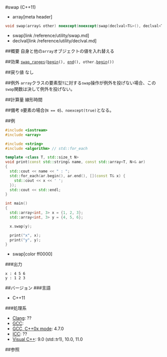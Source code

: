 #swap (C++11)
* array[meta header]

```cpp
void swap(array& other) noexcept(noexcept(swap(declval<T&>(), declval<T&>())));
```
* swap[link /reference/utility/swap.md]
* declval[link /reference/utility/declval.md]

##概要
自身と他の`array`オブジェクトの値を入れ替える


##効果
[`swap_ranges`](/reference/algorithm/swap_ranges.md)`(`[`begin`](./begin.md)`(), `[`end`](./end.md)`(), other.`[`begin`](./begin.md)`())`


##戻り値
なし


##例外
`array`クラスの要素型`T`に対する`swap`操作が例外を投げない場合、この`swap`関数は決して例外を投げない。


##計算量
線形時間


##備考
`0`要素の場合(`N == 0`)、`noexcept(true)`となる。


##例
```cpp
#include <iostream>
#include <array>

#include <string>
#include <algorithm> // std::for_each

template <class T, std::size_t N>
void print(const std::string& name, const std::array<T, N>& ar)
{
  std::cout << name << " : ";
  std::for_each(ar.begin(), ar.end(), [](const T& x) {
    std::cout << x << ' ';
  });
  std::cout << std::endl;
}

int main()
{
  std::array<int, 3> x = {1, 2, 3};
  std::array<int, 3> y = {4, 5, 6};

  x.swap(y);

  print("x", x);
  print("y", y);
}
```
* swap[color ff0000]


###出力
```
x : 4 5 6 
y : 1 2 3 
```

##バージョン
###言語
- C++11

###処理系
- [Clang](/implementation.md#clang): ??
- [GCC](/implementation.md#gcc): 
- [GCC, C++0x mode](/implementation.md#gcc): 4.7.0
- [ICC](/implementation.md#icc): ??
- [Visual C++](/implementation.md#visual_cpp): 9.0 (std::tr1), 10.0, 11.0


##参照

